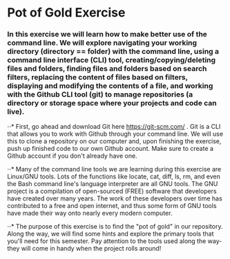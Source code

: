 # Pot of Gold Exercise

### In this exercise we will learn how to make better use of the command line. We will explore navigating your working directory (directory == folder) with the command line, using a command line interface (CLI) tool, creating/copying/deleting files and folders, finding files and folders based on search filters, replacing the content of files based on filters, displaying and modifying the contents of a file, and working with the Github CLI tool (git) to manage repositories (a directory or storage space where your projects and code can live).

⋅⋅* First, go ahead and download Git here https://git-scm.com/ . Git is a CLI that allows you to work with Github through your command line. We will use this to clone a repository on our computer and, upon finishing the exercise, push up finished code to our own Github account. Make sure to create a Github account if you don't already have one.

⋅⋅* Many of the command line tools we are learning during this exercise are Linux/GNU tools. Lots of the functions like locate, cat, diff, ls, rm, and even the Bash command line's language interpreter are all GNU tools. The GNU project is a compilation of open-sourced (FREE) software that developers have created over many years. The work of these developers over time has contributed to a free and open internet, and thus some form of GNU tools have made their way onto nearly every modern computer.

⋅⋅* The purpose of this exercise is to find the "pot of gold" in our repository. Along the way, we will find some hints and explore the primary tools that you'll need for this semester. Pay attention to the tools used along the way- they will come in handy when the project rolls around!

